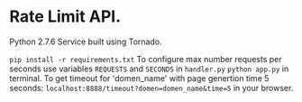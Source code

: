 # Rate Limit API.
Python 2.7.6
Service built using Tornado.

`pip install -r requirements.txt`
To configure max number requests per seconds
use variables `REQUESTS` and `SECONDS` in `handler.py`
`python app.py` in terminal.
To get timeout for 'domen_name' with page genertion time 5 seconds:
`localhost:8888/timeout?domen=domen_name&time=5` in your browser.
